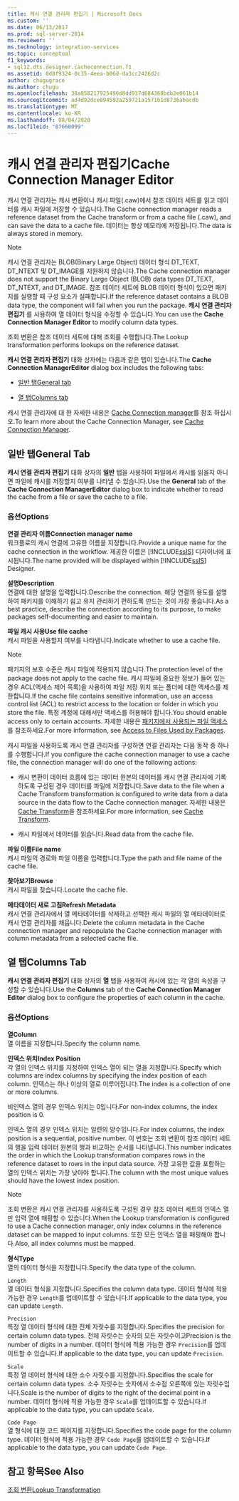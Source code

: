 ```yaml
---
title: 캐시 연결 관리자 편집기 | Microsoft Docs
ms.custom: ''
ms.date: 06/13/2017
ms.prod: sql-server-2014
ms.reviewer: ''
ms.technology: integration-services
ms.topic: conceptual
f1_keywords:
- sql12.dts.designer.cacheconnection.f1
ms.assetid: 0d8f9324-0c35-4eea-b06d-da3cc2426d2c
author: chugugrace
ms.author: chugu
ms.openlocfilehash: 38a858217925496d8dd937d684368bdb2e061b14
ms.sourcegitcommit: ad4d92dce894592a259721a1571b1d8736abacdb
ms.translationtype: MT
ms.contentlocale: ko-KR
ms.lasthandoff: 08/04/2020
ms.locfileid: "87660099"
---
```

# <a name="cache-connection-manager-editor"></a><span data-ttu-id="390ec-102">캐시 연결 관리자 편집기</span><span class="sxs-lookup"><span data-stu-id="390ec-102">Cache Connection Manager Editor</span></span>
  <span data-ttu-id="390ec-103">캐시 연결 관리자는 캐시 변환이나 캐시 파일(.caw)에서 참조 데이터 세트를 읽고 데이터를 캐시 파일에 저장할 수 있습니다.</span><span class="sxs-lookup"><span data-stu-id="390ec-103">The Cache connection manager reads a reference dataset from the Cache transform or from a cache file (.caw), and can save the data to a cache file.</span></span> <span data-ttu-id="390ec-104">데이터는 항상 메모리에 저장됩니다.</span><span class="sxs-lookup"><span data-stu-id="390ec-104">The data is always stored in memory.</span></span>  
  
> [!NOTE]  
>  <span data-ttu-id="390ec-105">캐시 연결 관리자는 BLOB(Binary Large Object) 데이터 형식 DT_TEXT, DT_NTEXT 및 DT_IMAGE를 지원하지 않습니다.</span><span class="sxs-lookup"><span data-stu-id="390ec-105">The Cache connection manager does not support the Binary Large Object (BLOB) data types DT_TEXT, DT_NTEXT, and DT_IMAGE.</span></span> <span data-ttu-id="390ec-106">참조 데이터 세트에 BLOB 데이터 형식이 있으면 패키지를 실행할 때 구성 요소가 실패합니다.</span><span class="sxs-lookup"><span data-stu-id="390ec-106">If the reference dataset contains a BLOB data type, the component will fail when you run the package.</span></span> <span data-ttu-id="390ec-107">**캐시 연결 관리자 편집기** 를 사용하여 열 데이터 형식을 수정할 수 있습니다.</span><span class="sxs-lookup"><span data-stu-id="390ec-107">You can use the **Cache Connection Manager Editor** to modify column data types.</span></span>  
  
 <span data-ttu-id="390ec-108">조회 변환은 참조 데이터 세트에 대해 조회를 수행합니다.</span><span class="sxs-lookup"><span data-stu-id="390ec-108">The Lookup transformation performs lookups on the reference dataset.</span></span>  
  
 <span data-ttu-id="390ec-109">**캐시 연결 관리자 편집기** 대화 상자에는 다음과 같은 탭이 있습니다.</span><span class="sxs-lookup"><span data-stu-id="390ec-109">The **Cache Connection ManagerEditor** dialog box includes the following tabs:</span></span>  
  
-   [<span data-ttu-id="390ec-110">일반 탭</span><span class="sxs-lookup"><span data-stu-id="390ec-110">General tab</span></span>](#generaltab)  
  
-   [<span data-ttu-id="390ec-111">열 탭</span><span class="sxs-lookup"><span data-stu-id="390ec-111">Columns tab</span></span>](#columnstab)  
  
 <span data-ttu-id="390ec-112">캐시 연결 관리자에 대 한 자세한 내용은 [Cache Connection manager](connection-manager/cache-connection-manager.md)를 참조 하십시오.</span><span class="sxs-lookup"><span data-stu-id="390ec-112">To learn more about the Cache Connection Manager, see [Cache Connection Manager](connection-manager/cache-connection-manager.md).</span></span>  
  
##  <a name="general-tab"></a><a name="generaltab"></a><span data-ttu-id="390ec-113">일반 탭</span><span class="sxs-lookup"><span data-stu-id="390ec-113">General Tab</span></span>  
 <span data-ttu-id="390ec-114">**캐시 연결 관리자 편집기** 대화 상자의 **일반** 탭을 사용하여 파일에서 캐시를 읽을지 아니면 파일에 캐시를 저장할지 여부를 나타낼 수 있습니다.</span><span class="sxs-lookup"><span data-stu-id="390ec-114">Use the **General** tab of the **Cache Connection ManagerEditor** dialog box to indicate whether to read the cache from a file or save the cache to a file.</span></span>  
  
### <a name="options"></a><span data-ttu-id="390ec-115">옵션</span><span class="sxs-lookup"><span data-stu-id="390ec-115">Options</span></span>  
 <span data-ttu-id="390ec-116">**연결 관리자 이름**</span><span class="sxs-lookup"><span data-stu-id="390ec-116">**Connection manager name**</span></span>  
 <span data-ttu-id="390ec-117">워크플로의 캐시 연결에 고유한 이름을 지정합니다.</span><span class="sxs-lookup"><span data-stu-id="390ec-117">Provide a unique name for the cache connection in the workflow.</span></span> <span data-ttu-id="390ec-118">제공한 이름은 [!INCLUDE[ssIS](../includes/ssis-md.md)] 디자이너에 표시됩니다.</span><span class="sxs-lookup"><span data-stu-id="390ec-118">The name provided will be displayed within [!INCLUDE[ssIS](../includes/ssis-md.md)] Designer.</span></span>  
  
 <span data-ttu-id="390ec-119">**설명**</span><span class="sxs-lookup"><span data-stu-id="390ec-119">**Description**</span></span>  
 <span data-ttu-id="390ec-120">연결에 대한 설명을 입력합니다.</span><span class="sxs-lookup"><span data-stu-id="390ec-120">Describe the connection.</span></span> <span data-ttu-id="390ec-121">해당 연결의 용도를 설명하여 패키지를 이해하기 쉽고 유지 관리하기 편하도록 만드는 것이 가장 좋습니다.</span><span class="sxs-lookup"><span data-stu-id="390ec-121">As a best practice, describe the connection according to its purpose, to make packages self-documenting and easier to maintain.</span></span>  
  
 <span data-ttu-id="390ec-122">**파일 캐시 사용**</span><span class="sxs-lookup"><span data-stu-id="390ec-122">**Use file cache**</span></span>  
 <span data-ttu-id="390ec-123">캐시 파일을 사용할지 여부를 나타냅니다.</span><span class="sxs-lookup"><span data-stu-id="390ec-123">Indicate whether to use a cache file.</span></span>  
  
> [!NOTE]  
>  <span data-ttu-id="390ec-124">패키지의 보호 수준은 캐시 파일에 적용되지 않습니다.</span><span class="sxs-lookup"><span data-stu-id="390ec-124">The protection level of the package does not apply to the cache file.</span></span> <span data-ttu-id="390ec-125">캐시 파일에 중요한 정보가 들어 있는 경우 ACL(액세스 제어 목록)을 사용하여 파일 저장 위치 또는 폴더에 대한 액세스를 제한합니다.</span><span class="sxs-lookup"><span data-stu-id="390ec-125">If the cache file contains sensitive information, use an access control list (ACL) to restrict access to the location or folder in which you store the file.</span></span> <span data-ttu-id="390ec-126">특정 계정에 대해서만 액세스를 허용해야 합니다.</span><span class="sxs-lookup"><span data-stu-id="390ec-126">You should enable access only to certain accounts.</span></span> <span data-ttu-id="390ec-127">자세한 내용은 [패키지에서 사용되는 파일 액세스](../../2014/integration-services/access-to-files-used-by-packages.md)를 참조하세요.</span><span class="sxs-lookup"><span data-stu-id="390ec-127">For more information, see [Access to Files Used by Packages](../../2014/integration-services/access-to-files-used-by-packages.md).</span></span>  
  
 <span data-ttu-id="390ec-128">캐시 파일을 사용하도록 캐시 연결 관리자를 구성하면 연결 관리자는 다음 동작 중 하나를 수행합니다.</span><span class="sxs-lookup"><span data-stu-id="390ec-128">If you configure the cache connection manager to use a cache file, the connection manager will do one of the following actions:</span></span>  
  
-   <span data-ttu-id="390ec-129">캐시 변환이 데이터 흐름에 있는 데이터 원본의 데이터를 캐시 연결 관리자에 기록하도록 구성된 경우 데이터를 파일에 저장합니다.</span><span class="sxs-lookup"><span data-stu-id="390ec-129">Save data to the file when a Cache Transform transformation is configured to write data from a data source in the data flow to the Cache connection manager.</span></span> <span data-ttu-id="390ec-130">자세한 내용은 [Cache Transform](data-flow/transformations/cache-transform.md)을 참조하세요.</span><span class="sxs-lookup"><span data-stu-id="390ec-130">For more information, see [Cache Transform](data-flow/transformations/cache-transform.md).</span></span>  
  
-   <span data-ttu-id="390ec-131">캐시 파일에서 데이터를 읽습니다.</span><span class="sxs-lookup"><span data-stu-id="390ec-131">Read data from the cache file.</span></span>  
  
 <span data-ttu-id="390ec-132">**파일 이름**</span><span class="sxs-lookup"><span data-stu-id="390ec-132">**File name**</span></span>  
 <span data-ttu-id="390ec-133">캐시 파일의 경로와 파일 이름을 입력합니다.</span><span class="sxs-lookup"><span data-stu-id="390ec-133">Type the path and file name of the cache file.</span></span>  
  
 <span data-ttu-id="390ec-134">**찾아보기**</span><span class="sxs-lookup"><span data-stu-id="390ec-134">**Browse**</span></span>  
 <span data-ttu-id="390ec-135">캐시 파일을 찾습니다.</span><span class="sxs-lookup"><span data-stu-id="390ec-135">Locate the cache file.</span></span>  
  
 <span data-ttu-id="390ec-136">**메타데이터 새로 고침**</span><span class="sxs-lookup"><span data-stu-id="390ec-136">**Refresh Metadata**</span></span>  
 <span data-ttu-id="390ec-137">캐시 연결 관리자에서 열 메타데이터를 삭제하고 선택한 캐시 파일의 열 메타데이터로 캐시 연결 관리자를 채웁니다.</span><span class="sxs-lookup"><span data-stu-id="390ec-137">Delete the column metadata in the Cache connection manager and repopulate the Cache connection manager with column metadata from a selected cache file.</span></span>  
  
##  <a name="columns-tab"></a><a name="columnstab"></a><span data-ttu-id="390ec-138">열 탭</span><span class="sxs-lookup"><span data-stu-id="390ec-138">Columns Tab</span></span>  
 <span data-ttu-id="390ec-139">**캐시 연결 관리자 편집기** 대화 상자의 **열** 탭을 사용하여 캐시에 있는 각 열의 속성을 구성할 수 있습니다.</span><span class="sxs-lookup"><span data-stu-id="390ec-139">Use the **Columns** tab of the **Cache Connection Manager Editor** dialog box to configure the properties of each column in the cache.</span></span>  
  
### <a name="options"></a><span data-ttu-id="390ec-140">옵션</span><span class="sxs-lookup"><span data-stu-id="390ec-140">Options</span></span>  
 <span data-ttu-id="390ec-141">**열**</span><span class="sxs-lookup"><span data-stu-id="390ec-141">**Column**</span></span>  
 <span data-ttu-id="390ec-142">열 이름을 지정합니다.</span><span class="sxs-lookup"><span data-stu-id="390ec-142">Specify the column name.</span></span>  
  
 <span data-ttu-id="390ec-143">**인덱스 위치**</span><span class="sxs-lookup"><span data-stu-id="390ec-143">**Index Position**</span></span>  
 <span data-ttu-id="390ec-144">각 열의 인덱스 위치를 지정하여 인덱스 열이 되는 열을 지정합니다.</span><span class="sxs-lookup"><span data-stu-id="390ec-144">Specify which columns are index columns by specifying the index position of each column.</span></span> <span data-ttu-id="390ec-145">인덱스는 하나 이상의 열로 이루어집니다.</span><span class="sxs-lookup"><span data-stu-id="390ec-145">The index is a collection of one or more columns.</span></span>  
  
 <span data-ttu-id="390ec-146">비인덱스 열의 경우 인덱스 위치는 0입니다.</span><span class="sxs-lookup"><span data-stu-id="390ec-146">For non-index columns, the index position is 0.</span></span>  
  
 <span data-ttu-id="390ec-147">인덱스 열의 경우 인덱스 위치는 일련의 양수입니다.</span><span class="sxs-lookup"><span data-stu-id="390ec-147">For index columns, the index position is a sequential, positive number.</span></span> <span data-ttu-id="390ec-148">이 번호는 조회 변환이 참조 데이터 세트의 행을 입력 데이터 원본의 행과 비교하는 순서를 나타냅니다.</span><span class="sxs-lookup"><span data-stu-id="390ec-148">This number indicates the order in which the Lookup transformation compares rows in the reference dataset to rows in the input data source.</span></span> <span data-ttu-id="390ec-149">가장 고유한 값을 포함하는 열의 인덱스 위치는 가장 낮아야 합니다.</span><span class="sxs-lookup"><span data-stu-id="390ec-149">The column with the most unique values should have the lowest index position.</span></span>  
  
> [!NOTE]  
>  <span data-ttu-id="390ec-150">조회 변환은 캐시 연결 관리자를 사용하도록 구성된 경우 참조 데이터 세트의 인덱스 열만 입력 열에 매핑할 수 있습니다.</span><span class="sxs-lookup"><span data-stu-id="390ec-150">When the Lookup transformation is configured to use a Cache connection manager, only index columns in the reference dataset can be mapped to input columns.</span></span> <span data-ttu-id="390ec-151">또한 모든 인덱스 열을 매핑해야 합니다.</span><span class="sxs-lookup"><span data-stu-id="390ec-151">Also, all index columns must be mapped.</span></span>  
  
 <span data-ttu-id="390ec-152">**형식**</span><span class="sxs-lookup"><span data-stu-id="390ec-152">**Type**</span></span>  
 <span data-ttu-id="390ec-153">열의 데이터 형식을 지정합니다.</span><span class="sxs-lookup"><span data-stu-id="390ec-153">Specify the data type of the column.</span></span>  
  
 `Length`  
 <span data-ttu-id="390ec-154">열 데이터 형식을 지정합니다.</span><span class="sxs-lookup"><span data-stu-id="390ec-154">Specifies the column data type.</span></span> <span data-ttu-id="390ec-155">데이터 형식에 적용 가능한 경우 `Length`를 업데이트할 수 있습니다.</span><span class="sxs-lookup"><span data-stu-id="390ec-155">If applicable to the data type, you can update `Length`.</span></span>  
  
 `Precision`  
 <span data-ttu-id="390ec-156">특정 열 데이터 형식에 대한 전체 자릿수를 지정합니다.</span><span class="sxs-lookup"><span data-stu-id="390ec-156">Specifies the precision for certain column data types.</span></span> <span data-ttu-id="390ec-157">전체 자릿수는 숫자의 모든 자릿수이고</span><span class="sxs-lookup"><span data-stu-id="390ec-157">Precision is the number of digits in a number.</span></span> <span data-ttu-id="390ec-158">데이터 형식에 적용 가능한 경우 `Precision`를 업데이트할 수 있습니다.</span><span class="sxs-lookup"><span data-stu-id="390ec-158">If applicable to the data type, you can update `Precision`.</span></span>  
  
 `Scale`  
 <span data-ttu-id="390ec-159">특정 열 데이터 형식에 대한 소수 자릿수를 지정합니다.</span><span class="sxs-lookup"><span data-stu-id="390ec-159">Specifies the scale for certain column data types.</span></span> <span data-ttu-id="390ec-160">소수 자릿수는 숫자에서 소수점 오른쪽에 있는 자릿수입니다.</span><span class="sxs-lookup"><span data-stu-id="390ec-160">Scale is the number of digits to the right of the decimal point in a number.</span></span> <span data-ttu-id="390ec-161">데이터 형식에 적용 가능한 경우 `Scale`를 업데이트할 수 있습니다.</span><span class="sxs-lookup"><span data-stu-id="390ec-161">If applicable to the data type, you can update `Scale`.</span></span>  
  
 `Code Page`  
 <span data-ttu-id="390ec-162">열 형식에 대한 코드 페이지를 지정합니다.</span><span class="sxs-lookup"><span data-stu-id="390ec-162">Specifies the code page for the column type.</span></span> <span data-ttu-id="390ec-163">데이터 형식에 적용 가능한 경우 `Code Page`를 업데이트할 수 있습니다.</span><span class="sxs-lookup"><span data-stu-id="390ec-163">If applicable to the data type, you can update `Code Page`.</span></span>  
  
## <a name="see-also"></a><span data-ttu-id="390ec-164">참고 항목</span><span class="sxs-lookup"><span data-stu-id="390ec-164">See Also</span></span>  
 [<span data-ttu-id="390ec-165">조회 변환</span><span class="sxs-lookup"><span data-stu-id="390ec-165">Lookup Transformation</span></span>](data-flow/transformations/lookup-transformation.md)  
  
  
